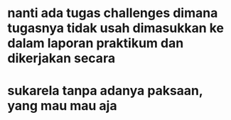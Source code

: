 # nanti ada tugas challenges dimana tugasnya tidak usah dimasukkan ke dalam laporan praktikum dan dikerjakan secara
# sukarela tanpa adanya paksaan, yang mau mau aja